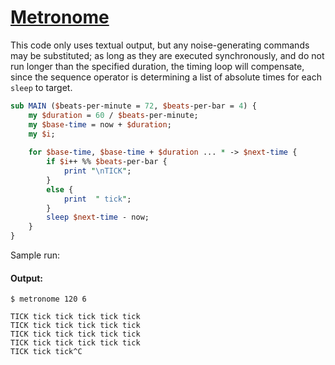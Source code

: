 [1]: https://rosettacode.org/wiki/Metronome

# [Metronome][1]

This code only uses textual output, but any noise-generating commands may be substituted; as long as they are executed synchronously, and do not run longer than the specified duration, the timing loop will compensate, since the sequence operator is determining a list of absolute times for each `sleep` to target.

```perl
sub MAIN ($beats-per-minute = 72, $beats-per-bar = 4) {
    my $duration = 60 / $beats-per-minute;
    my $base-time = now + $duration;
    my $i;
 
    for $base-time, $base-time + $duration ... * -> $next-time {
        if $i++ %% $beats-per-bar {
            print "\nTICK";
        }
        else {
            print  " tick";
        }
        sleep $next-time - now;
    }
}
```


Sample run:


#### Output:
```
$ metronome 120 6

TICK tick tick tick tick tick
TICK tick tick tick tick tick
TICK tick tick tick tick tick
TICK tick tick tick tick tick
TICK tick tick^C
```
